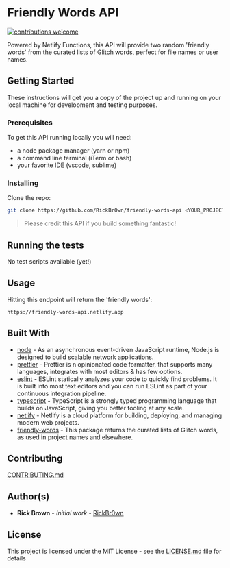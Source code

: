 # Friendly Words API

[![contributions welcome](https://img.shields.io/badge/contributions-welcome-brightgreen.svg?style=flat)]()

Powered by Netlify Functions, this API will provide two random 'friendly words' from the curated lists of Glitch words, perfect for file names or user names.

## Getting Started

These instructions will get you a copy of the project up and running on your local machine for development and testing purposes.

### Prerequisites

To get this API running locally you will need:

- a node package manager (yarn or npm)
- a command line terminal (iTerm or bash)
- your favorite IDE (vscode, sublime)

### Installing

Clone the repo:

```bash
git clone https://github.com/RickBr0wn/friendly-words-api <YOUR_PROJECT_NAME> && cd <YOUR_PROJECT_NAME>
```

> Please credit this API if you build something fantastic!

## Running the tests

No test scripts available (yet!)

## Usage

Hitting this endpoint will return the 'friendly words':

```url
https://friendly-words-api.netlify.app
```

## Built With

- [node](https://nodejs.org/en/about/) - As an asynchronous event-driven JavaScript runtime, Node.js is designed to build scalable network applications.
- [prettier](https://prettier.io) - Prettier is n opinionated code formatter, that supports many languages, integrates with most editors & has few options.
- [eslint](https://eslint.org) - ESLint statically analyzes your code to quickly find problems. It is built into most text editors and you can run ESLint as part of your continuous integration pipeline.
- [typescript](https://www.typescriptlang.org) - TypeScript is a strongly typed programming language that builds on JavaScript, giving you better tooling at any scale.
- [netlify](https://www.netlify.com) - Netlify is a cloud platform for building, deploying, and managing modern web projects.
- [friendly-words](https://www.npmjs.com/package/friendly-words) - This package returns the curated lists of Glitch words, as used in project names and elsewhere.

## Contributing

[CONTRIBUTING.md](https://gist.github.com/RickBr0wn/0b4a139f833e0d0bafddb0d043644b20)

## Author(s)

- **Rick Brown** - _Initial work_ - [RickBr0wn](https://github.com/RickBr0wn)

## License

This project is licensed under the MIT License - see the [LICENSE.md](https://gist.github.com/RickBr0wn/5f95ee6118bb32034e2b94acbd88a99d) file for details
